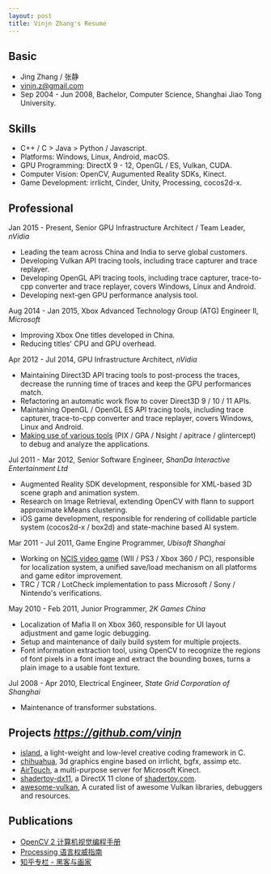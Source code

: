 ```yaml
---
layout: post
title: Vinjn Zhang's Resume
---
```


## Basic ##

*   Jing Zhang / 张静
*   vinjn.z@gmail.com
*   Sep 2004 - Jun 2008, Bachelor, Computer Science, Shanghai Jiao Tong University.   

## Skills ##

*   C++ / C > Java > Python / Javascript.
*   Platforms: Windows, Linux, Android, macOS.
*   GPU Programming: DirectX 9 - 12, OpenGL / ES, Vulkan, CUDA.
*   Computer Vision: OpenCV, Augumented Reality SDKs, Kinect.
*   Game Development: irrlicht, Cinder, Unity, Processing, cocos2d-x.

## Professional ##

Jan 2015 - Present, Senior GPU Infrastructure Architect / Team Leader, *nVidia*

*   Leading the team across China and India to serve global customers.
*   Developing Vulkan API tracing tools, including trace capturer and trace replayer.
*   Developing OpenGL API tracing tools, including trace capturer, trace-to-cpp converter and trace replayer, covers Windows, Linux and Android.
*   Developing next-gen GPU performance analysis tool.

Aug 2014 - Jan 2015, Xbox Advanced Technology Group (ATG) Engineer II, *Microsoft*

*   Improving Xbox One titles developed in China.
*   Reducing titles' CPU and GPU overhead.

Apr 2012 - Jul 2014, GPU Infrastructure Architect, *nVidia*  

*   Maintaining Direct3D API tracing tools to post-process the traces, decrease the running time of traces and keep the GPU performances match.
*   Refactoring an automatic work flow to cover Direct3D 9 / 10 / 11 APIs.
*   Maintaining OpenGL / OpenGL ES API tracing tools, including trace capturer, trace-to-cpp converter and trace replayer, covers Windows, Linux and Android.
*   [Making use of various tools](https://github.com/vinjn/vinjn.github.io/blob/master/_posts/2013-07-07-graphics-debugging-tools-overview.md) (PIX / GPA / Nsight / apitrace / glintercept) to debug and analyze the applications.

Jul 2011 - Mar 2012, Senior Software Engineer, *ShanDa Interactive Entertainment Ltd*  

*   Augmented Reality SDK development, responsible for XML-based 3D scene graph and animation system.
*   Research on Image Retrieval, extending OpenCV with flann to support approximate kMeans clustering.
*   iOS game development, responsible for rendering of collidable particle system (cocos2d-x / box2d) and state-machine based AI system.

Mar 2011 - Jul 2011, Game Engine Programmer, *Ubisoft Shanghai*  

*   Working on [NCIS video game](http://www.mobygames.com/developer/sheet/view/by_genre/developerId,532850/) (WII / PS3 / Xbox 360 / PC), responsible for localization system, a unified save/load mechanism on all platforms and game editor improvement.
*   TRC / TCR / LotCheck implementation to pass Microsoft / Sony / Nintendo's verifications.

May 2010 - Feb 2011, Junior Programmer, *2K Games China*  

*   Localization of Mafia II on Xbox 360, responsible for UI layout adjustment and game logic debugging.
*   Setup and maintenance of daily build system for multiple projects.
*   Font information extraction tool, using OpenCV to recognize the regions of font pixels in a font image and extract the bounding boxes, turns a plain image to a usable font texture.   

Jul 2008 - Apr 2010, Electrical Engineer, *State Grid Corporation of Shanghai*

*   Maintenance of transformer substations.

## Projects *https://github.com/vinjn* ##

*   [island](https://github.com/vinjn/island), a light-weight and low-level creative coding framework in C.
*   [chihuahua](https://github.com/jing-engine/chihuahua), 3d graphics engine based on irrlicht, bgfx, assimp etc.
*   [AirTouch](https://github.com/jing-interactive/AirTouch), a multi-purpose server for Microsoft Kinect.
*   [shadertoy-dx11](http://github.com/vinjn/shadertoy-dx11/), a DirectX 11 clone of [shadertoy.com](https://www.shadertoy.com/).
*   [awesome-vulkan](https://github.com/vinjn/awesome-vulkan), A curated list of awesome Vulkan libraries, debuggers and resources.

## Publications ##

*   [OpenCV 2 计算机视觉编程手册](http://www.amazon.cn/OpenCV2%E8%AE%A1%E7%AE%97%E6%9C%BA%E8%A7%86%E8%A7%89%E7%BC%96%E7%A8%8B%E6%89%8B%E5%86%8C-Robert-Laganiere%E8%91%97-%E5%BC%A0%E9%9D%99/dp/B00DO9TC6C/)
*   [Processing 语言权威指南](http://www.amazon.cn/Processing%E8%AF%AD%E8%A8%80%E6%9D%83%E5%A8%81%E6%8C%87%E5%8D%97-%E7%91%9E%E6%96%AF/dp/B00FEMKN7Y/)
*   [知乎专栏 - 黑客与画家](http://zhuanlan.zhihu.com/hacker-and-painter/)

